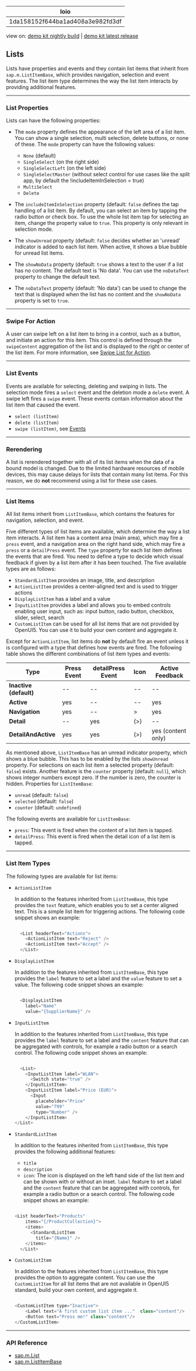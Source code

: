 <!-- loio1da158152f644ba1ad408a3e982fd3df -->

| loio |
| -----|
| 1da158152f644ba1ad408a3e982fd3df |

<div id="loio">

view on: [demo kit nightly build](https://openui5nightly.hana.ondemand.com/#/topic/1da158152f644ba1ad408a3e982fd3df) | [demo kit latest release](https://openui5.hana.ondemand.com/#/topic/1da158152f644ba1ad408a3e982fd3df)</div>

## Lists

Lists have properties and events and they contain list items that inherit from `sap.m.ListItemBase`, which provides navigation, selection and event features. The list item type determines the way the list item interacts by providing additional features.

***

### List Properties

Lists can have the following properties:

-   The `mode` property defines the appearance of the left area of a list item. You can show a single selection, multi selection, delete buttons, or none of these. The `mode` property can have the following values:

    -   `None` \(default\)
    -   `SingleSelect` \(on the right side\)
    -   `SingleSelectLeft` \(on the left side\)
    -   `SingleSelectMaster` \(without select control for use cases like the split app, by default the !includeItemInSelection = true\)
    -   `MultiSelect`
    -   `Delete`
-   The `includeItemInSelection` property \(default: `false` defines the tap handling of a list item. By default, you can select an item by tapping the radio button or check box. To use the whole list item tap for selecting an item, change the property value to `true`. This property is only relevant in selection mode.

-   The `showUnread` property \(default: `false` decides whether an 'unread' indicator is added to each list item. When active, it shows a blue bubble for unread list items.
-   The `showNoData` property \(default: `true` shows a text to the user if a list has no content. The default text is 'No data'. You can use the `noDataText` property to change the default text.
-   The `noDataText` property \(default: 'No data'\) can be used to change the text that is displayed when the list has no content and the `showNoData` property is set to `true`.

***

### Swipe For Action

A user can swipe left on a list item to bring in a control, such as a button, and initiate an action for this item. This control is defined through the `swipeContent` aggregation of the list and is displayed to the right or center of the list item. For more information, see [Swipe List for Action](Swipe_for_Action_a01822c.md).

***

### List Events

Events are available for selecting, deleting and swiping in lists. The selection mode fires a `select` event and the deletion mode a `delete` event. A swipe left fires a `swipe` event. These events contain information about the list item that caused the event.

-   `select (listItem)`
-   `delete (listItem)` 
-   `swipe (listItem)`, see [Events](Events_e498329.md)

***

### Rerendering

A list is rerendered together with all of its list items when the data of a bound model is changed. Due to the limited hardware resources of mobile devices, this may cause delays for lists that contain many list items. For this reason, we do **not** recommend using a list for these use cases.

***

### List Items

All list items inherit from `ListItemBase`, which contains the features for navigation, selection, and event.

Five different types of list items are available, which determine the way a list item interacts. A list item has a content area \(main area\), which may fire a `press` event, and a navigation area on the right hand side, which may fire a `press` or a `detailPress` event. The `type` property for each list item defines the events that are fired. You need to define a type to decide which visual feedback if given by a list item after it has been touched. The five available types are as follows:

-   `StandardListItem` provides an image, title, and description
-   `ActionListItem` provides a center-aligned text and is used to trigger actions
-   `DisplayListItem` has a label and a value
-   `InputListItem` provides a label and allows you to embed controls enabling user input, such as: input button, radio button, checkbox, slider, select, search
-   `CustomListItem` can be used for all list items that are not provided by OpenUI5. You can use it to build your own content and aggregate it.


Except for `ActionListItem`, list items do **not** by default fire an event unless it is configured with a type that defines how events are fired. The following table shows the different combinations of list item types and events:

|Type|Press Event|detailPress Event|Icon|Active Feedback|
|----|-----------|-----------------|----|---------------|
|**Inactive \(default\)**|--|--|--|--|
|**Active**|yes|--|--|yes|
|**Navigation**|yes|--|\>|yes|
|**Detail**|--|yes|\(\>\)|--|
|**DetailAndActive**|yes|yes|\(\>\)|yes \(content only\)|

As mentioned above, `ListItemBase` has an unread indicator property, which shows a blue bubble. This has to be enabled by the lists `showUnread` property. For selections on each list item a selected property \(default: `false`\) exists. Another feature is the `counter` property \(default: `null`\), which shows integer numbers except zero. If the number is zero, the counter is hidden. Properties for `ListItemBase`:

-   `unread` \(default: `false`\)
-   `selected` \(default: `false`\)
-   `counter` \(default: `undefined`\)

The following events are available for `ListItemBase`:

-   `press`: This event is fired when the content of a list item is tapped.
-   `detailPress`: This event is fired when the detail icon of a list item is tapped.

***

### List Item Types

The following types are available for list items:

-   `ActionListItem`

    In addition to the features inherited from `ListItemBase`, this type provides the `text` feature, which enables you to set a center aligned text. This is a simple list item for triggering actions. The following code snippet shows an example:

    ``` js
    
      <List headerText="Actions">
        <ActionListItem text="Reject" />
        <ActionListItem text="Accept" />
      </List>
    
    ```

-   `DisplayListItem`

    In addition to the features inherited from `ListItemBase`, this type provides the `label` feature to set a label and the `value` feature to set a value. The following code snippet shows an example:

    ``` js
    
      <DisplayListItem
        label="Name"
        value="{SupplierName}" />
    
    ```

-   `InputListItem`

    In addition to the features inherited from `ListItemBase`, this type provides the `label` feature to set a label and the `content` feature that can be aggregated with controls, for example a radio button or a search control. The following code snippet shows an example:

    ``` js
    
      <List>
        <InputListItem label="WLAN">
          <Switch state="true" />
        </InputListItem>
        <InputListItem label="Price (EUR)">
          <Input
            placeholder="Price"
            value="799"
            type="Number" />
        </InputListItem>
    </List>
    
    ```

-   `StandardListItem`

    In addition to the features inherited from `ListItemBase`, this type provides the following additional features:

    -   `title`
    -   `description`
    -   `icon`: The icon is displayed on the left hand side of the list item and can be shown with or without an inset.
     `label` feature to set a label and the `content` feature that can be aggregated with controls, for example a radio button or a search control. The following code snippet shows an example:

    ``` js
    
    <List headerText="Products"
        items="{/ProductCollection}">
        <items>
          <StandardListItem
            title="{Name}" />
        </items>
      </List>
    ```

-   `CustomListItem`

    In addition to the features inherited from `ListItemBase`, this type provides the option to aggregate content. You can use the `CustomListItem` for all list items that are not available in OpenUI5 standard, build your own content, and aggregate it.

    ``` js
    
    <CustomListItem type="Inactive">
        <Label text="A first custom list item ..."  class="content"/>
        <Button text="Press me!" class="content"/>
    </CustomListItem>
    
    ```


***

### API Reference

-   [sap.m.List](https://openui5.hana.ondemand.com/#/api/sap.m.List)
-   [sap.m.ListItemBase](https://openui5.hana.ondemand.com/#/api/sap.m.ListItemBase)


